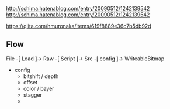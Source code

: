 http://schima.hatenablog.com/entry/20090512/1242139542
http://schima.hatenablog.com/entry/20090512/1242139542

https://qiita.com/hmuronaka/items/619f8889e36c7b5db92d

## Flow

File -[ Load ]-> Raw -[ Script ]-> Src -[ config ]-> WriteableBitmap

- config
  - bitshift / depth
  - offset
  - color / bayer
  - stagger
  - 